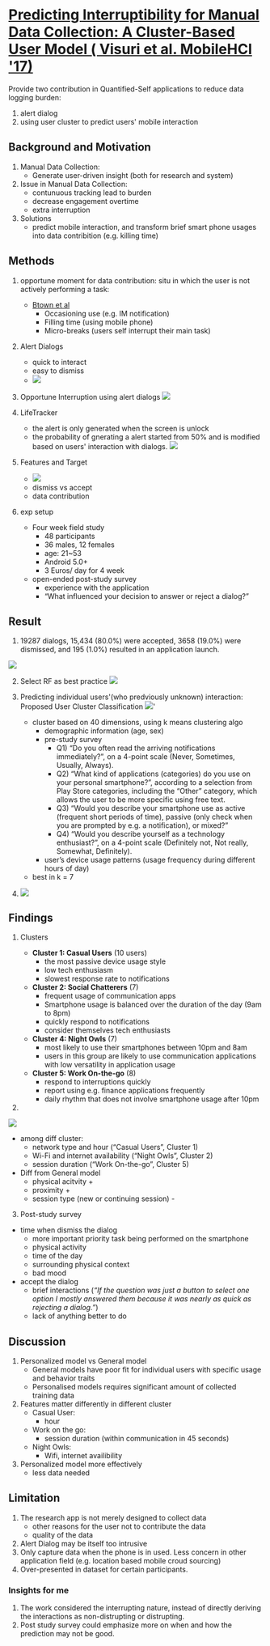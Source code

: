 # [Predicting Interruptibility for Manual Data Collection: A Cluster-Based User Model ( Visuri et al. MobileHCI '17)](https://people.eng.unimelb.edu.au/vkostakos/files/papers/mobilehci17.pdf)

Provide two contribution in Quantified-Self applications to reduce data logging burden: 
1. alert dialog
2. using user cluster to predict users' mobile interaction

## Background and Motivation
1. Manual Data Collection: 
    - Generate user-driven insight (both for research and system)
2. Issue in Manual Data Collection:
    - contunuous tracking lead to burden
    - decrease engagement overtime
    - extra interruption
3. Solutions
    - predict mobile interaction, and transform brief smart phone usages into data contribition (e.g. killing time) 

## Methods
1. opportune moment for data contribution: situ in which the user is not actively performing a task:
    - [Btown et al](https://dl.acm.org/citation.cfm?id=2628377)
        - Occasioning use (e.g. IM notification)
        - Filling time (using mobile phone)
        - Micro-breaks (users self interrupt their main task)
2. Alert Dialogs
    - quick to interact
    - easy to dismiss
    - ![](https://i.imgur.com/o6sTBSt.png)

3. Opportune Interruption using alert dialogs
![](https://i.imgur.com/yTnHJ1j.png)

4. LifeTracker
    - the alert is only generated when the screen is unlock
    - the probability of gnerating a alert started from 50% and is modified based on users' interaction with dialogs.
![](https://i.imgur.com/eNL0ayb.png)

5. Features and Target
    - ![](https://i.imgur.com/rQAgPgA.png)
    - dismiss vs accept
    - data contribution

6. exp setup
    - Four week field study
        - 48 participants
        - 36 males, 12 females
        - age: 21~53
        - Android 5.0+
        - 3 Euros/ day for 4 week
    - open-ended post-study survey
        - experience with the application
        - “What influenced your decision to answer or reject a dialog?”

## Result
1. 19287 dialogs, 15,434 (80.0%) were accepted, 3658 (19.0%) were dismissed, and 195 (1.0%) resulted in an application launch.

![](https://i.imgur.com/QTEYfIt.png)

2. Select RF as best practice
![](https://i.imgur.com/1ElH8Zm.png)

3. Predicting individual users'(who predviously unknown) interaction: Proposed User Cluster Classification
![](https://i.imgur.com/Jb7kSTg.png)'
    - cluster based on 40 dimensions, using k means clustering algo
        - demographic information (age, sex)
        - pre-study survey
            - Q1) “Do you often read the arriving notifications immediately?”, on a 4-point scale (Never, Sometimes, Usually, Always).
            - Q2) “What kind of applications (categories) do you use on your personal smartphone?”, according to a selection from Play Store categories, including the “Other” category, which allows the user to be more specific using free text.
            - Q3) “Would you describe your smartphone use as active (frequent short periods of time), passive (only check when you are prompted by e.g. a notification), or mixed?”
            - Q4) “Would you describe yourself as a technology enthusiast?”, on a 4-point scale (Definitely not, Not really, Somewhat, Definitely).
        - user’s device usage patterns (usage frequency during different hours of day)
    - best in k = 7

4. ![](https://i.imgur.com/vFZkduh.png)

## Findings
1. Clusters
    - **Cluster 1: Casual Users** (10 users)
        - the most passive device usage style
        - low tech enthusiasm
        - slowest response rate to notifications
    - **Cluster 2: Social Chatterers** (7)
        - frequent usage of communication apps
        - Smartphone usage is balanced over the duration of the day (9am to 8pm)
        - quickly respond to notifications
        - consider themselves tech enthusiasts
    - **Cluster 4: Night Owls** (7)
        - most likely to use their smartphones between 10pm and 8am
        - users in this group are likely to use communication applications with low versatility in application usage
    - **Cluster 5: Work On-the-go** (8)
        - respond to interruptions quickly
        - report using e.g. finance applications frequently
        - daily rhythm that does not involve smartphone usage after 10pm

2. 
![](https://i.imgur.com/uQBqt67.png)
- among diff cluster:  
    - network type and hour (“Casual Users”, Cluster 1)
    - Wi-Fi and internet availability (“Night Owls”, Cluster 2)
    - session duration (“Work On-the-go”, Cluster 5)
- Diff from General model
    - physical acitvity +
    - proximity + 
    - session type (new or continuing session) -

3. Post-study survey
- time when dismiss the dialog
    - more important priority task being performed on the smartphone
    - physical activity
    - time of the day
    - surrounding physical context
    - bad mood
- accept the dialog
    - brief interactions (*“If the question was just a button to select one option I mostly answered them because it was nearly as quick as rejecting a dialog.”*)
    - lack of anything better to do

## Discussion
1. Personalized model vs General model
    - General models have poor fit for individual users with specific usage and behavior traits
    - Personalised models requires significant amount of collected training data
2. Features matter differently in different cluster
    - Casual User:
        - hour
    - Work on the go: 
        - session duration (within communication in 45 seconds)
    - Night Owls:
        - Wifi, internet availibility
3. Personalized model more effectively
    - less data needed

## Limitation
1. The research app is not merely designed to collect data
    - other reasons for the user not to contribute the data
    - quality of the data
2. Alert Dialog may be itself too intrusive
3. Only capture data when the phone is in used. Less concern in other application field (e.g. location based mobile croud sourcing)
4. Over-presented in dataset for certain participants. 

### Insights for me
1. The work considered the interrupting nature, instead of directly deriving the interactions as non-distrupting or distrupting.
2. Post study survey could emphasize more on when and how the prediction may not be good.

